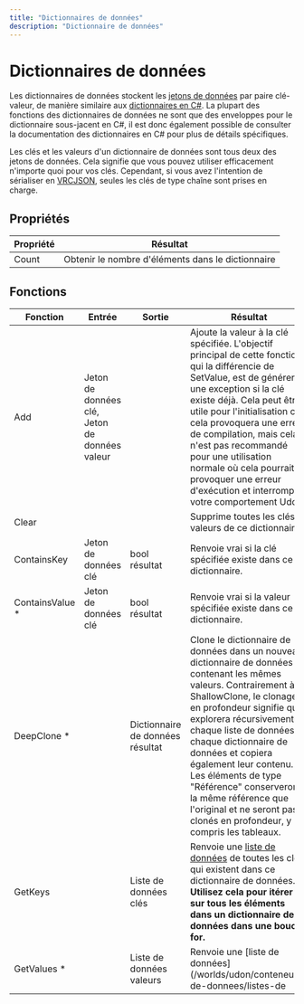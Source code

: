 ```yaml
---
title: "Dictionnaires de données"
description: "Dictionnaire de données"
---
```


# Dictionnaires de données

Les dictionnaires de données stockent les [jetons de données](/worlds/udon/conteneurs-de-donnees/jetons-de-donnees) par paire clé-valeur, de manière similaire aux [dictionnaires en C#](https://docs.microsoft.com/en-us/dotnet/api/system.collections.generic.dictionary-2?view=net-7.0). La plupart des fonctions des dictionnaires de données ne sont que des enveloppes pour le dictionnaire sous-jacent en C#, il est donc également possible de consulter la documentation des dictionnaires en C# pour plus de détails spécifiques.

Les clés et les valeurs d'un dictionnaire de données sont tous deux des jetons de données. Cela signifie que vous pouvez utiliser efficacement n'importe quoi pour vos clés. Cependant, si vous avez l'intention de sérialiser en [VRCJSON](/worlds/udon/conteneurs-de-donnees/vrcjson), seules les clés de type chaîne sont prises en charge.

## Propriétés

| Propriété | Résultat                                 |
| --------- | ---------------------------------------- |
| Count     | Obtenir le nombre d'éléments dans le dictionnaire |

## Fonctions

| Fonction          | Entrée                              | Sortie                     | Résultat                                                                                                                                                                                                                                                                                                                                                                                                                                 |
| ----------------- | ---------------------------------- | -------------------------- | -------------------------------------------------------------------------------------------------------------------------------------------------------------------------------------------------------------------------------------------------------------------------------------------------------------------------------------------------------------------------------------------------------------------------------------- |
| Add               | Jeton de données clé, Jeton de données valeur |                            | Ajoute la valeur à la clé spécifiée. L'objectif principal de cette fonction, qui la différencie de SetValue, est de générer une exception si la clé existe déjà. Cela peut être utile pour l'initialisation car cela provoquera une erreur de compilation, mais cela n'est pas recommandé pour une utilisation normale où cela pourrait provoquer une erreur d'exécution et interrompre votre comportement Udon.                                                                                                     |
| Clear             |                                    |                            | Supprime toutes les clés et valeurs de ce dictionnaire                                                                                                                                                                                                                                                                                                                                                                                       |
| ContainsKey       | Jeton de données clé                | bool résultat              | Renvoie vrai si la clé spécifiée existe dans ce dictionnaire.                                                                                                                                                                                                                                                                                                                                                                           |
| ContainsValue \*  | Jeton de données clé                | bool résultat              | Renvoie vrai si la valeur spécifiée existe dans ce dictionnaire.                                                                                                                                                                                                                                                                                                                                                                         |
| DeepClone \*      |                                    | Dictionnaire de données résultat        | Clone le dictionnaire de données dans un nouveau dictionnaire de données contenant les mêmes valeurs. Contrairement à ShallowClone, le clonage en profondeur signifie qu'il explorera récursivement chaque liste de données ou chaque dictionnaire de données et copiera également leur contenu. Les éléments de type "Référence" conserveront la même référence que l'original et ne seront pas clonés en profondeur, y compris les tableaux.                                                            |
| GetKeys           |                                    | Liste de données clés                  | Renvoie une [liste de données](/worlds/udon/conteneurs-de-donnees/listes-de-donnees) de toutes les clés qui existent dans ce dictionnaire de données. **Utilisez cela pour itérer sur tous les éléments dans un dictionnaire de données dans une boucle for.**                                                                                                                                                                                                                                    |
| GetValues \*      |                                    | Liste de données valeurs                | Renvoie une [liste de données](/worlds/udon/conteneurs-de-donnees/listes-de